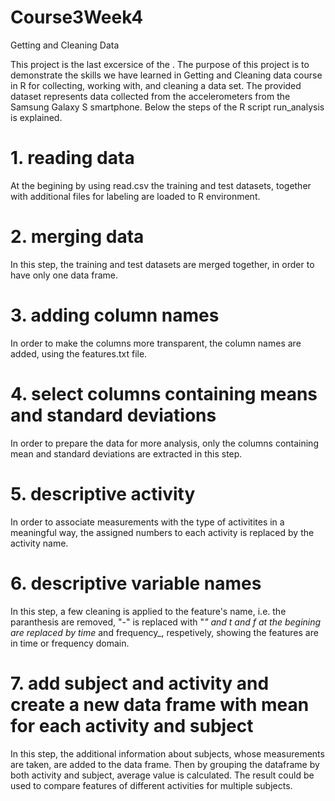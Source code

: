 # Course3Week4
Getting and Cleaning Data

This project is the last excersice of the . The purpose of this project is to demonstrate the skills we have learned in Getting and Cleaning data course in R for collecting, working with, and cleaning a data set. The provided dataset represents data collected from the accelerometers from the Samsung Galaxy S smartphone. Below the steps of the R script run_analysis is explained.

# 1. reading data
At the begining by using read.csv the training and test datasets, together with additional files for labeling are loaded to R environment.

# 2.  merging data
In this step, the training and test datasets are merged together, in order to have only one data frame.

# 3. adding column names
In order to make the columns more transparent, the column names are added, using the features.txt file.

# 4. select columns containing means and standard deviations
In order to prepare the data for more analysis, only the columns containing mean and standard deviations are extracted in this step.

# 5. descriptive activity
In order to associate measurements with the type of activitites in a meaningful way, the assigned numbers to each activity is replaced by the activity name.

# 6. descriptive variable names
In this step, a few cleaning is applied to the feature's name, i.e. the paranthesis are removed, "-" is replaced with "_" and t and f at the begining are replaced by time_ and frequency_, respetively, showing the features are in time or frequency domain.

# 7. add subject and activity and create a new data frame with mean for each activity and subject
In this step, the additional information about subjects, whose measurements are taken, are added to the data frame. Then by grouping the dataframe by both activity and subject, average value is calculated. The result could be used to compare features of different activities for multiple subjects.  
